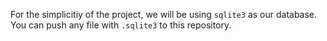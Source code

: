 For the simplicitiy of the project, we will be using `sqlite3` as our database. You can push any file with `.sqlite3` to this repository.

